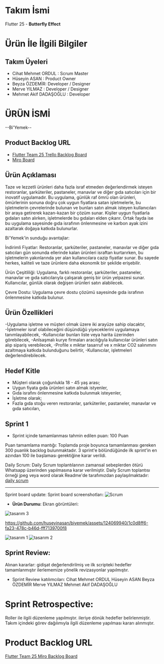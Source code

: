 # Takım İsmi 

Flutter 25 - **Butterfly Effect**

# Ürün İle İlgili Bilgiler

## Takım Üyeleri

- Cihat Mehmet ORDUL : Scrum Master
- Hüseyin ASAN : Product Owner
- Beyza ÖZDEMİR: Developer / Designer
- Merve YILMAZ : Developer / Designer
- Mehmet Akif DADAŞOĞLU : Developer 

# ÜRÜN İSMİ
--Bi'Yemek--

## Product Backlog URL

- [Flutter Team 25 Trello Backlog Board](https://trello.com/b/fQxinykx/f-25-bootcamp)
- [Miro  Board](https://miro.com/app/board/uXjVOnzORQw=/)

## Ürün Açıklaması
Taze ve lezzetli ürünleri daha fazla israf etmeden değerlendirmek isteyen restoranlar, şarküteriler, pastaneler, manavlar ve diğer gıda satıcıları için bir inovatif uygulamadır. Bu uygulama, günlük raf ömrü olan ürünleri, ömürlerinin sonuna doğru çok uygun fiyatlara satan işletmelerle, bu işletmelerin çevrelerinde bulunan ve bunları satın almak isteyen kullanıcıları bir araya getirerek kazan-kazan bir çözüm sunar. Kişiler uygun fiyatlarla gıdaları satın alırken, işletmelerde bu gıdaları elden çıkarır. Ortak fayda ise bu uygulama sayesinde gıda israfının önlenmesine ve karbon ayak izini azaltarak doğaya katkıda bulunurlar.

Bi'Yemek'in sunduğu avantajlar:

İndirimli Fiyatlar: Restoranlar, şarküteriler, pastaneler, manavlar ve diğer gıda satıcıları gün sonunda ellerinde kalan ürünleri israftan kurtarırken, bu işletmelerin yakınlarında yer alan kullanıcılara cazip fiyatlar sunar. Bu sayede herkes, kaliteli ve taze ürünlere daha ekonomik bir şekilde erişebilir.

Ürün Çeşitliliği: Uygulama, farklı restoranlar, şarküteriler, pastaneler, manavlar ve gıda satıcılarıyla çalışarak geniş bir ürün yelpazesi sunar. Kullanıcılar, günlük olarak değişen ürünleri satın alabilecek.

Çevre Dostu: Uygulama çevre dostu çözümü sayesinde gıda israfının önlenmesine katkıda bulunur.

## Ürün Özellikleri
-Uygulama işletme ve müşteri olmak üzere iki arayüze sahip olacaktır,
-İşletmeler israf olabileceğini düşündüğü yiyeceklerini uygulamaya tanımlayabilecek,
-Kullanıcılar bunları liste veya harita üzerinden görebilecek,
-Anlsaşmalı kurye firmaları aracılığıyla kullanıcılar ürünleri satın alıp sipariş verebilecek,
-Profile x miktar tasarruf ve x miktar CO2 salınımını azaltmaya katkıda bulunduğunu belirtir,
-Kullanıcılar, işletmeleri değerlendirebilecek.

## Hedef Kitle

- Müşteri olarak çoğunlukla 18 - 45 yaş arası;
- Uygun fiyata gıda ürünleri satın almak istyenler,
- Gıda israfını önlenmesine katkıda bulunmak isteyenler,
- İşletme olarak;
- Fazla gıda stoğu veren restoranlar, şarküteriler, pastaneler, manavlar ve gıda satıcıları,

## Sprint 1

- Sprint içinde tamamlanması tahmin edilen puan: 100 Puan

Puan tamamlama mantığı: Toplamda proje boyunca tamamlanması gereken 300 puanlık backlog bulunmaktadır. 3 sprint'e bölündüğünde ilk sprint'in en azından 100 ile başlaması gerektiğine karar verildi.

Daily Scrum: Daily Scrum toplantılarının zamansal sebeplerden ötürü Whatsapp üzerinden yapılmasına karar verilmiştir. Daily Scrum toplantısı örneği jpeg veya word olarak Readme'de tarafımızdan paylaşılmaktadır: [daily scrum](https://drive.google.com/file/d/1weUME5x6OvJ8cJVvPc7w52LMkDeJhknb/view?usp=sharing)


---

Sprint board update: Sprint board screenshotları:
![Scrum](https://github.com/huseyinasan/biyemek/assets/124069940/386299ec-369e-4195-8b15-675d859975cb)





- **Ürün Durumu**: Ekran görüntüleri:



![tasarım 3](https://github.com/huseyinasan/biyemek/assets/124069940/d5b25f48-71dc-4d21-a19c-e8f6bf3509b2)


https://github.com/huseyinasan/biyemek/assets/124069940/1c0d8ff6-fa23-478c-b46d-fff7139700f8

![tasarım 1](https://github.com/huseyinasan/biyemek/assets/124069940/854f51a2-5c7a-4de3-8b6c-5fcd96707aa7)
![tasarım 2](https://github.com/huseyinasan/biyemek/assets/124069940/dceb8e2f-80af-498b-a590-83efe92f0ee7)


## Sprint Review:

Alınan kararlar: gidişat değerlendirilmiş ve ilk scripteki hedefler tamamlanmıştır ilerlememize yönelik revizasyonlar yapılmıştır.
- Sprint Review katılımcıları:  Cihat Mehmet ORDUL
 Hüseyin ASAN Beyza ÖZDEMİR
 Merve YILMAZ  Mehmet Akif DADAŞOĞLU

# Sprint Retrospective:

Roller ile ilgili düzenleme yapılmıştır.
ileriye dönük hedefler belirlenmiştir.
Takım içindeki görev dağılımıyla ilgili düzenleme yapılması kararı alınmıştır.

# Product Backlog URL
[Flutter Team 25 Miro Backlog Board](https://trello.com/b/fQxinykx/f-25-bootcamp)

